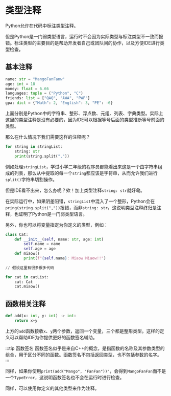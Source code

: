 # 类型注释
Python允许在代码中标注类型注释。

但是Python是一门弱类型语言，运行时不会因为实际类型与标注类型不一致而报错。标注类型的主要目的是帮助开发者自己或团队间的协作，以及方便IDE进行类型检查。

## 基本注释
```python
name: str = "MangoFanFanw"
age: int = 18
money: float = 6.66
languages: tuple = ("Python", "C")
friends: list = ["QAQ", "AWA", "PWP"]
gpa: dict = {"Math": 2, "English": 3, "PE": -6}
```

上面分别是Python中的字符串、整形、浮点数、元组、列表、字典类型。实际上这里的类型注释是没有必要的，因为IDE可以根据等号后面的类型推断等号前面的类型。

那么在什么情况下我们需要这样的注释呢？
```python
for string in stringList:
    string: str
    print(string.split(","))
```

例如处理`stringList`，学过小学二年级的程序员都能看出来这是一个由字符串组成的列表，那么从中提取的每一个`string`都应该是字符串，从而允许我们进行`split()`字符串切割操作。

但是IDE看不出来，怎么办呢？欸！加上类型注释`string: str`就好嘞。

在实际运行中，如果阴差阳错，`stringList`中混入了一个整形，Python会在`pring(string.split(","))`报错，而非`string: str`，这说明类型注释终归是注释，也证明了Python是一门弱类型语言。

另外，你也可以将变量指定为你定义的类型，例如：
```python
class Cat:
    def __init__(self, name: str, age: int)
        self.name = name
        self.age = age
    def miaow()
        print(f"{self.name}: Miaow Miaow!!")
        
// 假设这里有很多很多代码

for cat in catList:
    cat: Cat
    cat.miaow()
```

## 函数相关注释
```python
def add(x: int, y: int) -> int:
    return x+y
```

上方的`add`函数接收`x`、`y`两个参数，返回一个变量，三个都是整形类型。这样的定义可以帮助IDE为你提供更好的函数签名辅助。

:::tip 函数签名
函数签名似乎是来自C++的概念，是指函数的名称及其参数类型的组合，用于区分不同的函数。函数签名不包括返回类型，也不包括参数的名字。
:::

同样，如果你使用`print(add("Mango", "FanFan"))"`，会得到`MangoFanFan`而不是一个`TypeError`，这说明函数签名也不会在运行时进行检查。

同样，可以使用你定义的其他类型来作为注释。